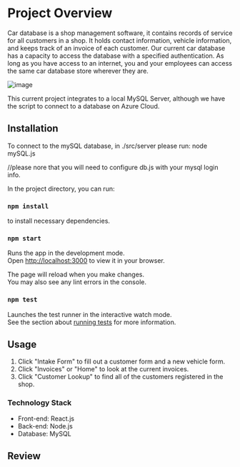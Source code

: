 # Project Overview
Car database is a shop management software, it contains records of service for all customers in a shop. It holds contact information, vehicle information, and keeps track of an invoice of each customer. Our current car database has a capacity to access the database with a specified authentication. As long as you have access to an internet, you and your employees can access the same car database store wherever they are. 

![image](https://github.com/Hyunggilwoo/yo-yo-ma/assets/79225023/3842a0d6-9e3f-4a57-90b8-828a5702f79d)

This current project integrates to a local MySQL Server, although we have the script to connect to a database on Azure Cloud.

## Installation
To connect to the mySQL database, in ./src/server please run:
node mySQL.js 

//please nore that you will need to configure db.js with your mysql login info.

In the project directory, you can run:
### `npm install` 
to install necessary dependencies.
### `npm start`

Runs the app in the development mode.\
Open [http://localhost:3000](http://localhost:3000) to view it in your browser.

The page will reload when you make changes.\
You may also see any lint errors in the console.

### `npm test`

Launches the test runner in the interactive watch mode.\
See the section about [running tests](https://facebook.github.io/create-react-app/docs/running-tests) for more information.

## Usage
1. Click "Intake Form" to fill out a customer form and a new vehicle form.
2. Click "Invoices" or "Home" to look at the current invoices.
3. Click "Customer Lookup" to find all of the customers registered in the shop.


### Technology Stack
* Front-end: React.js 
* Back-end: Node.js
* Database: MySQL 

## Review


